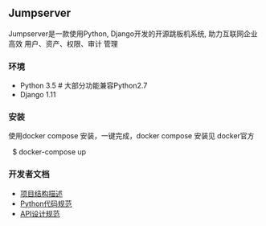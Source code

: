 ## Jumpserver
Jumpserver是一款使用Python, Django开发的开源跳板机系统, 助力互联网企业高效 用户、资产、权限、审计 管理

### 环境
   * Python 3.5  # 大部分功能兼容Python2.7
   * Django 1.11

### 安装
使用docker compose 安装，一键完成，docker compose 安装见 docker官方

   $ docker-compose up
   
### 开发者文档


   * [项目结构描述](https://github.com/jumpserver/jumpserver/blob/dev/docs/project_structure.md)
   * [Python代码规范](https://github.com/jumpserver/jumpserver/blob/dev/docs/python_style_guide.md)
   * [API设计规范](https://github.com/jumpserver/jumpserver/blob/dev/docs/api_style_guide.md)
